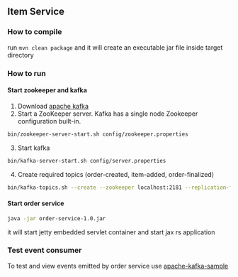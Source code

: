 ## Item Service
### How to compile
run `mvn clean package` and it will create an executable jar file inside target directory
### How to run
#### Start zookeeper and kafka
1. Download [apache kafka](https://kafka.apache.org/downloads)
2. Start a ZooKeeper server. Kafka has a single node Zookeeper configuration built-in.
```bash
bin/zookeeper-server-start.sh config/zookeeper.properties
```
3. Start kafka
```bash
bin/kafka-server-start.sh config/server.properties
```
4. Create required topics (order-created, item-added, order-finalized)
```bash
bin/kafka-topics.sh --create --zookeeper localhost:2181 --replication-factor 1 --partitions 1 --topic item-created-event
```
#### Start order service
```bash
java -jar order-service-1.0.jar
```
it will start jetty embedded servlet container and start jax rs application  
### Test event consumer
To test and view events emitted by order service use [apache-kafka-sample](https://github.com/randilfernando/apache-kafka-sample)